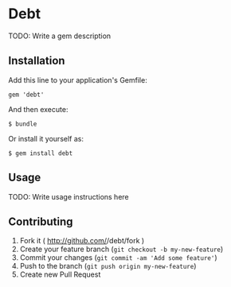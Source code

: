 # Debt

TODO: Write a gem description

## Installation

Add this line to your application's Gemfile:

    gem 'debt'

And then execute:

    $ bundle

Or install it yourself as:

    $ gem install debt

## Usage

TODO: Write usage instructions here

## Contributing

1. Fork it ( http://github.com/<my-github-username>/debt/fork )
2. Create your feature branch (`git checkout -b my-new-feature`)
3. Commit your changes (`git commit -am 'Add some feature'`)
4. Push to the branch (`git push origin my-new-feature`)
5. Create new Pull Request
